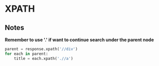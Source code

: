 # XPATH

## Notes

**Remember to use '.' if want to continue search under the parent node**

```python
parent = response.xpath('//div')
for each in parent:
    title = each.xpath('.//a')
```




